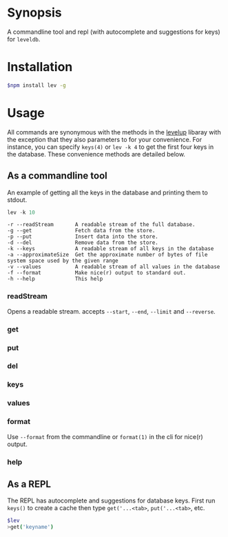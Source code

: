 
# Synopsis
A commandline tool and repl (with autocomplete and suggestions for keys) for `leveldb`.

# Installation
```bash
$npm install lev -g
```

# Usage
All commands are synonymous with the methods in the [levelup][0] libaray with 
the exception that they also parameters to for your convenience. For instance, 
you can specify `keys(4)` or `lev -k 4` to get the first four keys in the database. 
These convenience methods are detailed below.

## As a commandline tool

An example of getting all the keys in the database and printing them to stdout.
```js
lev -k 10
```

```
-r --readStream       A readable stream of the full database.
-g --get              Fetch data from the store.
-p --put              Insert data into the store.
-d --del              Remove data from the store.
-k --keys             A readable stream of all keys in the database
-a --approximateSize  Get the approximate number of bytes of file system space used by the given range
-v --values           A readable stream of all values in the database
-f --format           Make nice(r) output to standard out.
-h --help             This help
```

### readStream
Opens a readable stream. accepts `--start`, `--end`, `--limit` and `--reverse`.

### get

### put

### del

### keys

### values

### format
Use `--format` from the commandline or `format(1)` in the cli for nice(r) output.

### help


## As a REPL
The REPL has autocomplete and suggestions for database keys. First run 
`keys()` to create a cache then type `get('...<tab>`, `put('...<tab>`, 
etc. 

```bash
$lev
>get('keyname')
```


[0]:https://github.com/rvagg/node-levelup
